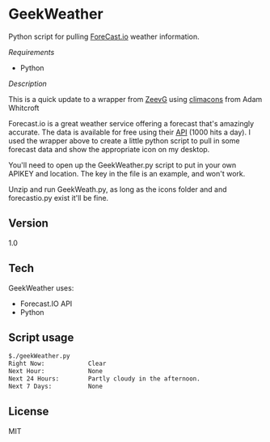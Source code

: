 GeekWeather
===========

Python script for pulling [ForeCast.io] weather information.

*Requirements*
  - Python

*Description*

This is a quick update to a wrapper from [ZeevG] using [climacons] from Adam Whitcroft

Forecast.io is a great weather service offering a forecast that's amazingly accurate. The data is available for free using their [API] (1000 hits a day). I used the wrapper above to create a little python script to pull in some forecast data and show the appropriate icon on my desktop.

You'll need to open up the GeekWeather.py script to put in your own APIKEY and location.  The key in the file is an example, and won't work.

Unzip and run GeekWeath.py, as long as the icons folder and and forecastio.py exist it'll be fine.

Version
----
1.0

Tech
-----------
GeekWeather uses:
 * Forecast.IO API
 * Python

Script usage
--------------

```sh
$./geekWeather.py
Right Now:            Clear
Next Hour:            None
Next 24 Hours:        Partly cloudy in the afternoon.
Next 7 Days:          None
```

License
-------

MIT

[ForeCast.io]: http://forecast.io/
[API]: https://developer.forecast.io/
[ZeevG]: https://github.com/ZeevG/python-forcast.io
[Climacons]: http://adamwhitcroft.com/climacons
